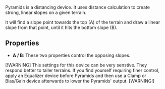 Pyramids is a distancing device. It uses distance calculation to create strong, linear slopes on a given terrain.

It will find a slope point towards the top (A) of the terrain and draw a linear slope from that point, until it hits the bottom slope (B).

## Properties

- **A / B**: These two properties control the opposing slopes.

[!WARNING]
This settings for this device can be very senstive. They respond better to taller terrains. If you find yourself requiring finer control, apply an Equalizer device before Pyramids and then use a Clamp or Bias/Gain device afterwards to lower the Pyramids' output.
[WARNING!]